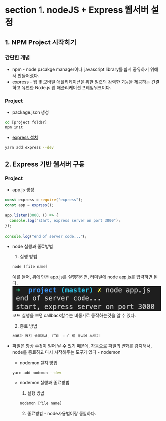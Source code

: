 # section 1. nodeJS + Express 웹서버 설정

## 1. NPM Project 시작하기

### 간단한 개념

- npm - node pacakge manager이다. javascript library를 쉽게 공유하기 위해서 만들어졌다.
- express - 웹 및 모바일 애플리케이션을 위한 일련의 강력한 기능을 제공하는 간결하고 유연한 Node.js 웹 애플리케이션 프레임워크이다.

### Project

- package.json 생성

```bash
cd [project folder]
npm init
```

- [express 설치](https://expressjs.com/ko/starter/installing.html)

```bash
yarn add express --dev
```

## 2. Express 기반 웹서버 구동

### Project

- app.js 생성

```javascript
const express = require("express");
const app = express();

app.listen(3000, () => {
  console.log("start, express server on port 3000");
});

console.log("end of server code...");
```

- node 실행과 종료방법

  1. 실행 방법

  ```bash
  node [file name]
  ```

  예를 들어, 위에 만든 app.js를 실행하려면, 터미널에 node app.js를 입력하면 된다.
  ![node실행](../assets/1-2.png)
  코드 실행을 보면 callback함수는 비동기로 동작하는것을 알 수 있다.

  2. 종료 방법

  ```bash
  서버가 켜진 상태에서, CTRL + C 를 동시에 누르기
  ```

- 파일은 항상 수정이 일어 날 수 있기 때문에, 자동으로 파일의 변화를 감지해서, node를 종료하고 다시 시작해주는 도구가 있다 - nodemon

  - nodemon 설치 방법

  ```bash
  yarn add nodemon --dev
  ```

  - nodemon 실행과 종료방법

    1. 실행 방법

    ```bash
    nodemon [file name]
    ```

    2. 종료방법 - node사용법이랑 동일하다.
